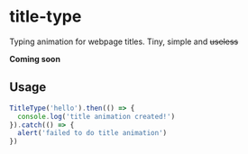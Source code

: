# title-type
Typing animation for webpage titles. Tiny, simple and ~~useless~~

**Coming soon**

## Usage
```js
TitleType('hello').then(() => {
  console.log('title animation created!')
}).catch(() => {
  alert('failed to do title animation')
})
